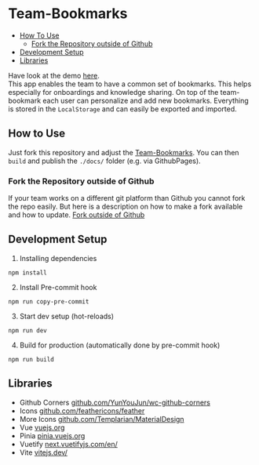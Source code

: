 # Team-Bookmarks

* [How To Use](#how-to-use)
  * [Fork the Repository outside of Github](#fork-the-repository-outside-of-github)
* [Development Setup](#development-setup)
* [Libraries](#libraries)

Have look at the demo [here](https://h0rn0chse.github.io/team-bookmarks/). <br>This app enables the team to have a common set of bookmarks. This helps especially for onboardings and knowledge sharing. On top of the team-bookmark each user can personalize and add new bookmarks. Everything is stored in the `LocalStorage` and can easily be exported and imported.

## How to Use
Just fork this repository and adjust the [Team-Bookmarks](./public/team-bookmarks.json). You can then `build` and publish the `./docs/` folder (e.g. via GithubPages).

### Fork the Repository outside of Github
If your team works on a different git platform than Github you cannot fork the repo easily. But here is a description on how to make a fork available and how to update. [Fork outside of Github](./assets/Fork%20outside%20of%20Github.md)

## Development Setup

1. Installing dependencies
```
npm install
```
2. Install Pre-commit hook
```
npm run copy-pre-commit
```
3. Start dev setup (hot-reloads)
```
npm run dev
```
4. Build for production (automatically done by pre-commit hook)
```
npm run build
```

## Libraries
 * Github Corners [github.com/YunYouJun/wc-github-corners](https://github.com/YunYouJun/wc-github-corners)
 * Icons [github.com/feathericons/feather](https://github.com/feathericons/feather)
 * More Icons [github.com/Templarian/MaterialDesign](https://github.com/Templarian/MaterialDesign)
 * Vue [vuejs.org](https://vuejs.org/)
 * Pinia [pinia.vuejs.org](https://pinia.vuejs.org/)
 * Vuetify [next.vuetifyjs.com/en/](https://next.vuetifyjs.com/en/)
 * Vite [vitejs.dev/](https://vitejs.dev/)